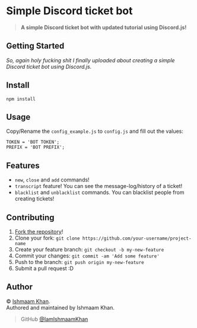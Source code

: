 # Simple Discord ticket bot
> **A simple Discord ticket bot with updated tutorial using Discord.js!**


## Getting Started

*So, again holy fucking shit I finally uploaded about creating a simple Discord ticket bot using Discord.js.*


## Install

```
npm install
```

## Usage

Copy/Rename the `config_example.js` to `config.js` and fill out the values:

```
TOKEN = 'BOT TOKEN';
PREFIX = 'BOT PREFIX';
```

## Features

* `new`, `close` and `add` commands!
* `transcript` feature! You can see the message-log/history of a ticket!
* `blacklist` and `unblacklist` commands. You can blacklist people from creating tickets!

## Contributing

1. [Fork the repository](https://github.com/IamIshmaamKhan/discord.js-ticket-bot/fork)!
2. Clone your fork: `git clone https://github.com/your-username/project-name`
3. Create your feature branch: `git checkout -b my-new-feature`
4. Commit your changes: `git commit -am 'Add some feature'`
5. Push to the branch: `git push origin my-new-feature`
6. Submit a pull request :D


## Author

© [Ishmaam Khan](https://github.com/IamIshmaamKhan).  
Authored and maintained by Ishmaam Khan.

> GitHub [@IamIshmaamKhan](https://github.com/IamIshmaamKhan)
